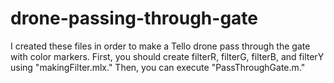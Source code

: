 # drone-passing-through-gate
I created these files in order to make a Tello drone pass through the gate with color markers.
First, you should create filterR, filterG, filterB, and filterY using "makingFilter.mlx."
Then, you can execute "PassThroughGate.m." 
